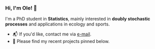 ### Hi, I'm Ole! 👋

I'm a PhD student in **Statistics**, mainly interested in **doubly stochastic processes** and applications in ecology and sports.

* 📬 If you'd like, contact me via [e-mail](mailto:jan-ole.koslik@uni-bielefeld.de).
* 📌 Please find my recent projects pinned below.
